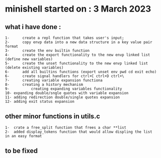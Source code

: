 # minishell started on : 3 March 2023
## what i have done : 
	1-		create a repl function that takes user's input;
	2-		copy envp data into a new data structure in a key value pair format
	3-		create the env builtin function
	4-		create the export functionality to the new envp linked list	(define new variables)
	5-		create the unset functionality to the new envp linked list		(delete existing variables)
	6-		add all builtins functions (export unset env pwd cd exit echo)
	6-		create signal handlers for ctrl+C ctrl+D ctrl+\
	7-		creating variable expansion functiona
	8-		creating a history mechanism
	9-			creating expanding variables functionality
	10-	expanding double/sngle quotes with variable expansion
	11-	adding redirection double/single quotes expansion
	12-	adding exit status expansion
## other minor functions in utils.c
	1-	crate a free_split function that frees a char **list
	2-	added display_tokens function that would allow displing the list in an easy format
## to be fixed

